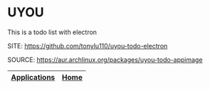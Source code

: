 # UYOU

 This is a todo list with electron

 SITE: https://github.com/tonylu110/uyou-todo-electron

 SOURCE: https://aur.archlinux.org/packages/uyou-todo-appimage

 | [Applications](https://portable-linux-apps.github.io/apps.html) | [Home](https://portable-linux-apps.github.io)
 | --- | --- |
